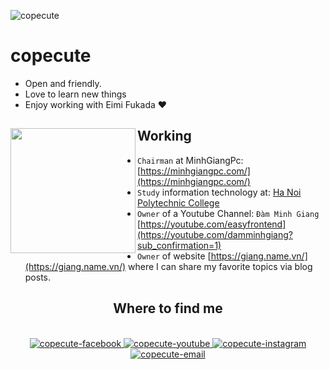 ![copecute](https://i.imgur.com/c9LZBaE.jpg)

# copecute

- Open and friendly.
- Love to learn new things
- Enjoy working with Eimi Fukada ❤

## Working <a href="https://github.com/copecute"><img align="left" width="auto" height="200" src="https://i.imgur.com/7Tft9wV.png"></a>

- `Chairman` at MinhGiangPc: [https://minhgiangpc.com/](https://minhgiangpc.com/)
- `Study` information technology at: [Ha Noi Polytechnic College](#)
- `Owner` of a Youtube Channel: `Đàm Minh Giang` [https://youtube.com/easyfrontend](https://youtube.com/damminhgiang?sub_confirmation=1)
- `Owner` of website [https://giang.name.vn/](https://giang.name.vn/) where I can share my favorite topics via blog posts.

<h2 align="center"> Where to find me </h2>
<br>
<div align="center">
  <a href="https://facebook.com/giang.apk" target="blank">
    <img src="https://img.icons8.com/bubbles/100/000000/facebook-new.png" alt="copecute-facebook" />
  </a>
  <a href="https://www.youtube.com/damminhgiang?sub_confirmation=1" target="blank">
    <img src="https://img.icons8.com/bubbles/100/000000/youtube-squared.png" alt="copecute-youtube" />
  </a>
  <a href="https://instagram.com/copecute_" target="blank">
    <img src="https://img.icons8.com/bubbles/100/000000/instagram.png" alt="copecute-instagram" />
  </a>
  <a href="mailto:tcopecute@outlook.com" target="top">
    <img src="https://img.icons8.com/bubbles/100/000000/apple-mail.png" alt="copecute-email" />
  </a>
</div>

<br>
<style>
  .js-pinned-items-reorder-container{
    display:none!important;
    }
</style>
